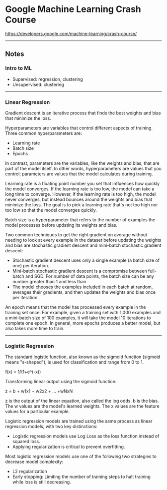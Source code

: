# Google Machine Learning Crash Course
https://developers.google.com/machine-learning/crash-course/

---

## Notes

### Intro to ML
- Supervised: regression, clustering
- Unsupervised: clustering

---

### Linear Regression
Gradient descent is an iterative process that finds the best weights and bias that minimize the loss.

Hyperparameters are variables that control different aspects of training. Three common hyperparameters are:
- Learning rate
- Batch size
- Epochs

In contrast, parameters are the variables, like the weights and bias, that are part of the model itself. In other words, hyperparameters are values that you control; parameters are values that the model calculates during training.

Learning rate is a floating point number you set that influences how quickly the model converges. If the learning rate is too low, the model can take a long time to converge. However, if the learning rate is too high, the model never converges, but instead bounces around the weights and bias that minimize the loss. The goal is to pick a learning rate that's not too high nor too low so that the model converges quickly.

Batch size is a hyperparameter that refers to the number of examples the model processes before updating its weights and bias.

Two common techniques to get the right gradient on average without needing to look at every example in the dataset before updating the weights and bias are stochastic gradient descent and mini-batch stochastic gradient descent:
- Stochastic gradient descent uses only a single example (a batch size of one) per iteration.
- Mini-batch stochastic gradient descent is a compromise between full-batch and SGD. For
number of data points, the batch size can be any number greater than 1 and less than
- The model chooses the examples included in each batch at random, averages their gradients, and then updates the weights and bias once per iteration.

An epoch means that the model has processed every example in the training set once. For example, given a training set with 1,000 examples and a mini-batch size of 100 examples, it will take the model 10 iterations to complete one epoch. In general, more epochs produces a better model, but also takes more time to train.

---

### Logistic Regression

The standard logistic function, also known as the sigmoid function (sigmoid means "s-shaped"), is used for classification and range from 0 to 1.

f(x) = 1/(1+e^(-x))

Transforming linear output using the sigmoid function:

z = b + w1x1 + w2x2 + ... +wNxN

z is the output of the linear equation, also called the log odds.
b is the bias.
The w values are the model's learned weights.
The x values are the feature values for a particular example.

Logistic regression models are trained using the same process as linear regression models, with two key distinctions:
- Logistic regression models use Log Loss as the loss function instead of squared loss.
- Applying regularization is critical to prevent overfitting.

Most logistic regression models use one of the following two strategies to decrease model complexity:
- L2 regularization
- Early stopping: Limiting the number of training steps to halt training while loss is still decreasing.
